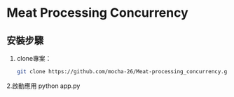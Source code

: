 # Meat Processing Concurrency

## 安裝步驟

1. clone專案：
   ```bash
   git clone https://github.com/mocha-26/Meat-processing_concurrency.git

2.啟動應用
  python app.py
